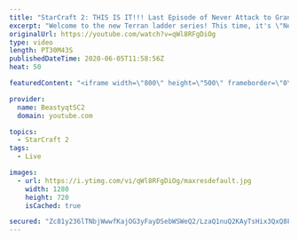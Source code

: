 ```yaml
---
title: "StarCraft 2: THIS IS IT!!! Last Episode of Never Attack to Grandmaster"
excerpt: "Welcome to the new Terran ladder series! This time, it's \"Never Attack to Grandmaster!\" In this challenge, I play as Terran on the EU ladder, and in every game I'm not allowed to attack with any units except for using Ghosts. I'm allowed to make any army units for defending, as long as I don't attack"
originalUrl: https://youtube.com/watch?v=qWl8RFgDiOg
type: video
length: PT30M43S
publishedDateTime: 2020-06-05T11:58:56Z
heat: 50

featuredContent: "<iframe width=\"800\" height=\"500\" frameborder=\"0\" src=\"https://www.youtube.com/embed/qWl8RFgDiOg\" allow=\"accelerometer; autoplay; encrypted-media; gyroscope; picture-in-picture\" allowfullscreen></iframe>"

provider:
  name: BeastyqtSC2
  domain: youtube.com

topics:
  - StarCraft 2
tags:
  - Live

images:
  - url: https://i.ytimg.com/vi/qWl8RFgDiOg/maxresdefault.jpg
    width: 1280
    height: 720
    isCached: true

secured: "Zc81y236lTNbjWwwfKajOG3yFayDSebWSWeQ2/LzaQ1nuQ2KAyTsHix3QxQ8FhTCjejSbU3O5Z535WOUYmsG26rlG72rLAfFrdYgovEK4JbDSTDiddENEFrcKLStCbMCA73T5GSMRrmRWQdh3oiuRDBlvz15LV0SrUVtXZQsJBa+YaTFg9MldFd59zbNT5i0+gzYYwCMhyIiVlCr43JGSgm5lxW+sEZKHRJZGpqgXbzAf4uCprfatWm/+mPw9k5iScx6DzjhxyodvhS/bZS4gtfwzfHlfjh5Ro2n9CXEwlqzQFnkI19LzDWZKitG3UtbDj9F/mc6lVGopD02gvGmCCgpN1M9J3S4sRU3o0uymDjp/l4Q75rDXGNWLh+AtTHU1UB0NhHOYN6gK6jKAvvn/ri7fAv3ouTBVRPLhqdUnTA=;VjImBF78f8hLusCEvGOL2A=="
---
```


